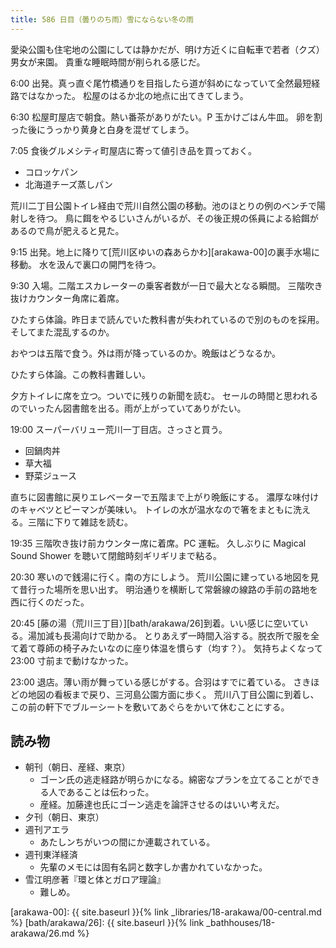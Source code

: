 ```yaml
---
title: 586 日目（曇りのち雨）雪にならない冬の雨
---
```


愛染公園も住宅地の公園にしては静かだが、明け方近くに自転車で若者（クズ）男女が来園。
貴重な睡眠時間が削られる感じだ。

6:00 出発。真っ直ぐ尾竹橋通りを目指したら道が斜めになっていて全然最短経路ではなかった。
松屋のはるか北の地点に出てきてしまう。

6:30 松屋町屋店で朝食。熱い番茶がありがたい。P 玉かけごはん牛皿。
卵を割った後にうっかり黄身と白身を混ぜてしまう。

7:05 食後グルメシティ町屋店に寄って値引き品を買っておく。

* コロッケパン
* 北海道チーズ蒸しパン

荒川二丁目公園トイレ経由で荒川自然公園の移動。池のほとりの例のベンチで陽射しを待つ。
鳥に餌をやるじいさんがいるが、その後正規の係員による給餌があるので鳥が肥えると見た。

9:15 出発。地上に降りて[荒川区ゆいの森あらかわ][arakawa-00]の裏手水場に移動。
水を汲んで裏口の開門を待つ。

9:30 入場。二階エスカレーターの乗客者数が一日で最大となる瞬間。
三階吹き抜けカウンター角席に着席。

ひたすら体論。昨日まで読んでいた教科書が失われているので別のものを採用。
そしてまた混乱するのか。

おやつは五階で食う。外は雨が降っているのか。晩飯はどうなるか。

ひたすら体論。この教科書難しい。

夕方トイレに席を立つ。ついでに残りの新聞を読む。
セールの時間と思われるのでいったん図書館を出る。雨が上がっていてありがたい。

19:00 スーパーバリュー荒川一丁目店。さっさと買う。

* 回鍋肉丼
* 草大福
* 野菜ジュース

直ちに図書館に戻りエレベーターで五階まで上がり晩飯にする。
濃厚な味付けのキャベツとピーマンが美味い。
トイレの水が温水なので箸をまともに洗える。三階に下りて雑誌を読む。

19:35 三階吹き抜け前カウンター席に着席。PC 運転。
久しぶりに Magical Sound Shower を聴いて閉館時刻ギリギリまで粘る。

20:30 寒いので銭湯に行く。南の方にしよう。
荒川公園に建っている地図を見て昔行った場所を思い出す。
明治通りを横断して常磐線の線路の手前の路地を西に行くのだった。

20:45 [藤の湯（荒川三丁目）][bath/arakawa/26]到着。いい感じに空いている。湯加減も長湯向けで助かる。
とりあえず一時間入浴する。脱衣所で服を全て着て尊師の椅子みたいなのに座り体温を慣らす（均す？）。
気持ちよくなって 23:00 寸前まで動けなかった。

23:00 退店。薄い雨が舞っている感じがする。合羽はすでに着ている。
さきほどの地図の看板まで戻り、三河島公園方面に歩く。
荒川八丁目公園に到着し、この前の軒下でブルーシートを敷いてあぐらをかいて休むことにする。

## 読み物

* 朝刊（朝日、産経、東京）
  * ゴーン氏の逃走経路が明らかになる。綿密なプランを立てることができる人であることは伝わった。
  * 産経。加藤達也氏にゴーン逃走を論評させるのはいい考えだ。
* 夕刊（朝日、東京）
* 週刊アエラ
  * あたしンちがいつの間にか連載されている。
* 週刊東洋経済
  * 先輩のメモには固有名詞と数字しか書かれていなかった。
* 雪江明彦著『環と体とガロア理論』
  * 難しめ。

[arakawa-00]: {{ site.baseurl }}{% link _libraries/18-arakawa/00-central.md %}
[bath/arakawa/26]: {{ site.baseurl }}{% link _bathhouses/18-arakawa/26.md %}
